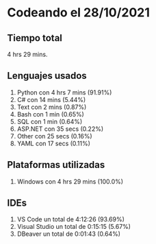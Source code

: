 # Codeando el 28/10/2021

## Tiempo total
4 hrs 29 mins.

## Lenguajes usados
1. Python con 4 hrs 7 mins (91.91%)
1. C# con 14 mins (5.44%)
1. Text con 2 mins (0.87%)
1. Bash con 1 min (0.65%)
1. SQL con 1 min (0.64%)
1. ASP.NET con 35 secs (0.22%)
1. Other con 25 secs (0.16%)
1. YAML con 17 secs (0.11%)

## Plataformas utilizadas
1. Windows con 4 hrs 29 mins (100.0%)

## IDEs
1. VS Code un total de 4:12:26 (93.69%)
1. Visual Studio un total de 0:15:15 (5.67%)
1. DBeaver un total de 0:01:43 (0.64%)
